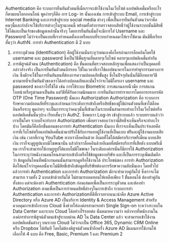 Authentication คือ ระบบการยืนยันตัวตนที่เมื่อเราจะเข้าใช้งานในเว็บไซต์ แอปพลิเคชั่นหรืออะไรก็ตามบนโลกออนไลน์ พูดง่ายๆก็คือ การ Log- in นั้นเองเช่น การเข้าสู่ระบบ Email, การเข้าสู่ระบบ Internet Banking และการเข้าสู่ระบบ social media ต่างๆ เพื่อเป็นการยืนยันตัวตนว่าเราคือคนๆนี้และกำลังจะใช้บริการต่างๆในฐานะคนนี้ พร้อมทั้งทำการตรวจสอบสิทธิ์ว่าผู้ใช้งานระบบนั้นมีสิทธิ์ใช้ได้และเป็นเจ้าของข้อมูลเหล่านั้นจริงๆ โดยการยืนยันนั้นก็จะมีการใส่ Username และ Password ไม่ว่าจะเป็นแบบที่เรากำหนดตั้งเองหรือแบบที่ระบบกำหนดมาให้เราใช้ตาม มันมีชื่อเรียกสั้นๆว่า AuthN.
การทำ Authentication มี 2 แบบ
1. การระบุตัวตน (Identification) คือผู้ใช้งานนั่นระบุว่าตนเองคือใครผ่านการล็อคอินโดยใช้ username และ password ซึ่งเป็นวิธีพื้นฐานที่หลายๆเว็บไซต์ หลายๆแอปพลิเคชั่นทำกัน
2. การพิสูจน์ตัวตน (Authentication) คือ ขั้นตอนที่ตรวจสอบหลักฐานเพื่อแสดงว่าเป็นบุคคลที่กล่าวอ้างจริง เป็นการยืนยันตัวตนอีกรอบ ใช้ในเวลาที่เราใช้แอปธนาคารในการทำธุรกรรมทางการเงิน ซึ่งมักจะใช้ในการยืนยันตนที่ต้องการความปลอดภัยขั้นสูง ซึ่งในปัจจุบันนั่นก็มีอีกหลายวิธีมากมายที่จะยืนยันตัวของเราได้อย่างปลอดภัยและมั่นใจว่าจะไม่มีใครเอา username และ password ของเราไปใช้ได้ เช่น การใช้ระบบ Biometric การสแกนลายนิ้วมือ การสแกนใบหน้าหรือรูม่านตาเป็นต้น แต่วิธีที่ดีรับความนิยมมาก การยืนยันการทำรายการโดยการกรอกรหัส OTP (One Time Password) นั่นเอง
Authorization
Authorization คือ ระบบการรักษาความปลอดภัยที่ระบุและกำหนดว่าระดับการเข้าถึงหรือสิทธิ์ของผู้ใช้ผ่านตัวตนที่เขาได้ล็อคอินหรือระบุ พูดง่ายๆ จะเป็นการระบุว่าคนๆนั้นที่เข้ามาในระบบนั้นสามารถทำอะไรในเว็บไซต์หรือแอปพลิเคชั่นนั้นๆบ้าง เรียกสั้นๆว่า AuthZ.
ซึ่งพอเรา Log-in เข้าสู่ระบบแล้ว ระบบทราบแล้วว่าเราเป็นใคร ระบบก็จะทำการ Authorization เพื่อตรวจสอบว่าเรามีสิทธิ์จะเห็นหรือจะทำอะไรบ้าง โดยมันก็คืออีกขั้นตอนของการทำ Authentication นั่นเอง ที่เราจะเห็นเป็นประจำเลยคือ การที่เว็บไซต์หรือแอปพลิเคชั่นนำมาปรับใช้กับการแยกผู้ใช้งานที่เป็นแบบ ฟรีและผู้ใช้งานแบบเสียเงิน เช่น เวลาที่เราดู YouTube หากเราล็อคอินด้วย อีเมลที่ไม่ได้สมัครบริการพรีเมี่ยม แบบเสียเงิน เราก็จะดูยูทูปแบบมีโฆษณานั่น แล้วถ้าเราล็อคอินด้วยอีเมลที่สมัครบริการที่เสียตัง แบบพรีเมี่ยม เราก็จะสามารถใช้งานยูทูปได้แบบไม่มีโฆษณา
ในระดับองค์กรนั่นก็มีการใช้ Authorization ในการระบุว่าพนังงานคนไหนสามารถเข้าถึงหรือใช้ข้อมูลของบริษัท และก็เป็นการระบุเพิ่มเติมอีกว่า ข้อมูลอันไหนที่พนักงานคนนั้นสามารถดูหรือใช้งานได้ ประโยชน์ของ การทำ Authorization คือให้แน่ใจว่าบุคคลนั้นจะไม่มีสิทธิ์เข้าถึงข้อมูลที่บริษัทต้องการรักษาความลับนั่นเอง
โดยทั่วไปแล้วการทำ Authentication และการทำ Authorization มักจะทำควบคู่กันไป ซึ่งเราจะไม่สามารถ รวมทั้ง 2 แบบเข้าด้วยกันได้ ไม่สามารถลดทอนให้เหลือเพียง 1 ขั้นตอนได้ ต้องทำคู่กันทั้งสอง แต่จะต้องทำ Authentication ก่อนเสมอเพื่อเป็นการระบุตัวตน และต้องทำ Authorization ตามเพื่อเป็นการกำหนดสิทธิ์ต่างๆในการเข้าถึง
ระบบการทำ Authentication และการทำ Authorizationที่ดีที่เราอยากแนะนำคือ Azure Active Directory หรือ Azure AD เป็นบริการ Identity & Access Management สำหรับควบคุมการเข้าถึงระบบ Cloud ซึ่งช่วยให้องค์กรสามารถทำ Single Sign-on ระหว่างระบบใน Data Center และระบบ Cloud ได้อย่างไร้รอยต่อ นั่นหมายความว่า หลังจากที่พนักงานในองค์กรทำการพิสูจน์ตัวตนเข้าสู่ระบบผ่าน AD ใน Data Center แล้ว จะสามารถเข้าใช้งานแอปพลิเคชันต่างๆ บนระบบ Cloud ไม่ว่าจะเป็น Office 365, Dynamic CRM Online หรือ Dropbox ได้ทันที โดยไม่ต้องพิสูจน์ตัวตนซ้ำอีกครั้ง Azure AD มีแผนการใช้งานให้เลือกให้ 4 แบบ คือ Free, Basic, Premium 1 และ Premium 2
